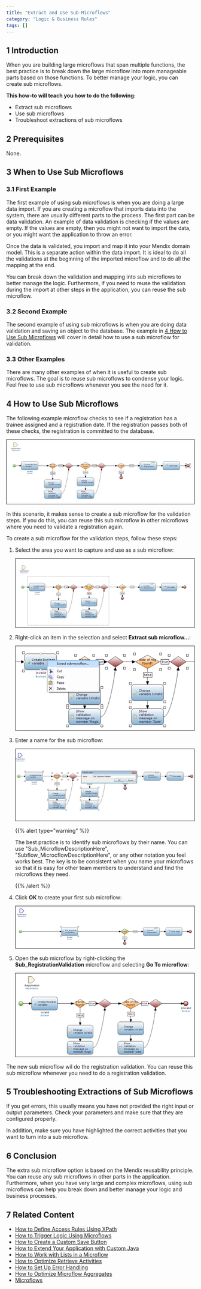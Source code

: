 ```yaml
---
title: "Extract and Use Sub-Microflows"
category: "Logic & Business Rules"
tags: []
---
```


## 1 Introduction

When you are building large microflows that span multiple functions, the best practice is to break down the large microflow into more manageable parts based on those functions. To better manage your logic, you can create sub microflows. 

**This how-to will teach you how to do the following:**

* Extract sub microflows
* Use sub microflows
* Troubleshoot extractions of sub microflows

## 2 Prerequisites

None.

## 3 When to Use Sub Microflows

### 3.1 First Example

The first example of using sub microflows is when you are doing a large data import. If you are creating a microflow that imports data into the system, there are usually different parts to the process. The first part can be data validation. An example of data validation is checking if the values are empty. If the values are empty, then you might not want to import the data, or you might want the application to throw an error.

Once the data is validated, you import and map it into your Mendix domain model. This is a separate action within the data import. It is ideal to do all the validations at the beginning of the imported microflow and to do all the mapping at the end.

You can break down the validation and mapping into sub microflows to better manage the logic. Furthermore, if you need to reuse the validation during the import at other steps in the application, you can reuse the sub microflow.

### 3.2 Second Example

The second example of using sub microflows is when you are doing data validation and saving an object to the database. The example in [4 How to Use Sub Microflows](#HowtoUseSubMicroflows) will cover in detail how to use a sub microflow for validation.

### 3.3 Other Examples

There are many other examples of when it is useful to create sub microflows. The goal is to reuse sub microflows to condense your logic. Feel free to use sub microflows whenever you see the need for it.

## 4 How to Use Sub Microflows<a name="HowtoUseSubMicroflows"></a>

The following example microflow checks to see if a registration has a trainee assigned and a registration date. If the registration passes both of these checks, the registration is committed to the database.

![](attachments/18448683/18581021.png)

In this scenario, it makes sense to create a sub microflow for the validation steps. If you do this, you can reuse this sub microflow in other microflows where you need to validate a registration again.

To create a sub microflow for the validation steps, follow these steps:

1. Select the area you want to capture and use as a sub microflow:

    ![](attachments/18448683/18581020.png)

2. Right-click an item in the selection and select **Extract sub microflow...**:

    ![](attachments/18448683/18581018.png)

3. Enter a name for the sub microflow:

    ![](attachments/18448683/18581017.png)

    {{% alert type="warning" %}}

    The best practice is to identify sub microflows by their name. You can use "Sub_MicroflowDescriptionHere", "Subflow_MicrocflowDescriptionHere", or any other notation you feel works best. The key is to be consistent when you name your microflows so that it is easy for other team members to understand and find the microflows they need.

    {{% /alert %}}
4. Click **OK** to create your first sub microflow:

    ![](attachments/18448683/18581016.png)

5. Open the sub microflow by right-clicking the **Sub_RegistrationValidation** microflow and selecting **Go To microflow**:

    ![](attachments/18448683/18581015.png)

The new sub microflow wil do the registration validation. You can reuse this sub microflow whenever you need to do a registration validation. 

## 5 Troubleshooting Extractions of Sub Microflows

If you get errors, this usually means you have not provided the right input or output parameters. Check your parameters and make sure that they are configured properly. 

In addition, make sure you have highlighted the correct activities that you want to turn into a sub microflow.

## 6 Conclusion

The extra sub microflow option is based on the Mendix reusability principle. You can reuse any sub microflows in other parts in the application. Furthermore, when you have very large and complex microflows, using sub microflows can help you break down and better manage your logic and business processes. 

## 7 Related Content

* [How to Define Access Rules Using XPath](define-access-rules-using-xpath)
* [How to Trigger Logic Using Microflows](triggering-logic-using-microflows)
* [How to Create a Custom Save Button](create-a-custom-save-button)
* [How to Extend Your Application with Custom Java](extending-your-application-with-custom-java)
* [How to Work with Lists in a Microflow](working-with-lists-in-a-microflow)
* [How to Optimize Retrieve Activities](optimizing-retrieve-activities)
* [How to Set Up Error Handling](set-up-error-handling)
* [How to Optimize Microflow Aggregates](optimizing-microflow-aggregates)
* [Microflows](/refguide7/microflows)
